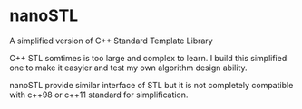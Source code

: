 # nanoSTL

A simplified version of C++ Standard Template Library

C++ STL somtimes is too large and complex to learn. I build this simplified one to make it easyier and test my own algorithm design ability.

nanoSTL provide similar interface of STL but it is not completely compatible with c++98 or c++11 standard for simplification.
